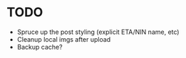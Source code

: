 # TODO

- Spruce up the post styling (explicit ETA/NIN name, etc)
- Cleanup local imgs after upload
- Backup cache?
